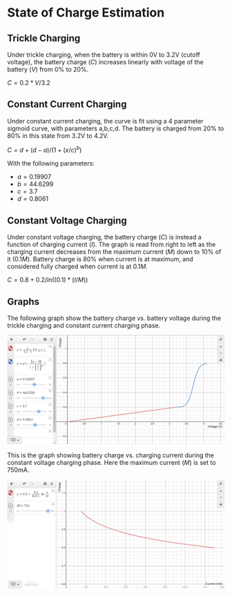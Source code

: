# State of Charge Estimation

## Trickle Charging
Under trickle charging, when the battery is within 0V to 3.2V (cutoff voltage), the battery charge ($C$) increases linearly with voltage of the battery ($V$) from 0% to 20%.

$C = 0.2*V/3.2$

## Constant Current Charging
Under constant current charging, the curve is fit using a 4 parameter sigmoid curve, with parameters a,b,c,d. The battery is charged from 20% to 80% in this state from 3.2V to 4.2V. 

$C = d + (d - a)/(1+(x/c)^b)$

With the following parameters:
- $a = 0.19907$
- $b = 44.6299$
- $c = 3.7$
- $d = 0.8061$

## Constant Voltage Charging
Under constant voltage charging, the battery charge ($C$) is instead a function of charging current ($I$). The graph is read from right to left as the charging current decreases from the maximum current ($M$) down to 10% of it ($0.1M$). Battery charge is 80% when current is at maximum, and considered fully charged when current is at $0.1M$.

$C = 0.8 + 0.2/ln((0.1)*(I/M))$

## Graphs
The following graph show the battery charge vs. battery voltage during the trickle charging and constant current charging phase.

<img src="graphs/Trickle+CC_phase.png">

This is the graph showing battery charge vs. charging current during the constant voltage charging phase. Here the maximum current ($M$) is set to 750mA. 

<img src="graphs/CV_phase.png">